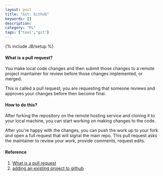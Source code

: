 ```yaml
---
layout: post
title: "Git: Github"
keywords: []
description: 
category: "PL"
tags: ["tool","git"]
---
```

{% include JB/setup %}


#### What is a pull request?
You make local code changes and then submit those changes to a remote project
maintainer for review before those changes implemented, or merged.


This is called a pull request; you are requesting that someone reviews and
approves your changes before then become final.



#### How to do this?
After forking the repository on the remote hosting service and cloning it to
your local machine, you can start working on making changes to the code.


After you're happy with the changes, you can push the work up to your fork and
open a full request that will signal the main repo. This pull request asks the
maintainer to review your work, provide comments, request edits.


#### Reference
1. [What is a pull request](https://blog.axosoft.com/learning-git-pull-request/)
2. [adding an existing project to
   github](https://docs.github.com/en/free-pro-team@latest/github/importing-your-projects-to-github/adding-an-existing-project-to-github-using-the-command-line)

